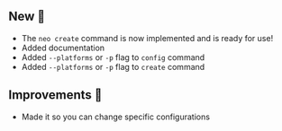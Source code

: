 <!-- markdownlint-disable MD041 -->

## New 🚀

- The `neo create` command is now implemented and is ready for use!
- Added documentation
- Added `--platforms` or `-p` flag to `config` command
- Added `--platforms` or `-p` flag to `create` command

## Improvements 💪

- Made it so you can change specific configurations
